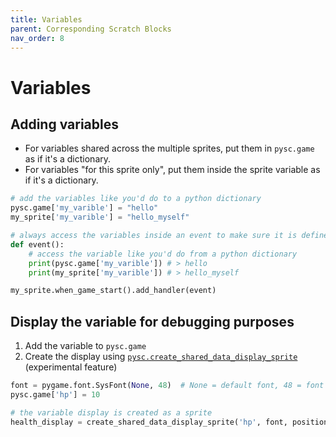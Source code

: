 ```yaml
---
title: Variables
parent: Corresponding Scratch Blocks
nav_order: 8
---
```


# Variables

## Adding variables
- For variables shared across the multiple sprites, put them in `pysc.game` as if it's a dictionary.
- For variables "for this sprite only", put them inside the sprite variable as if it's a dictionary.

```python
# add the variables like you'd do to a python dictionary
pysc.game['my_varible'] = "hello"
my_sprite['my_varible'] = "hello_myself"

# always access the variables inside an event to make sure it is defined when accessing.
def event():
    # access the variable like you'd do from a python dictionary
    print(pysc.game['my_varible']) # > hello
    print(my_sprite['my_varible']) # > hello_myself

my_sprite.when_game_start().add_handler(event)
```

## Display the variable for debugging purposes
1. Add the variable to `pysc.game`
2. Create the display using <a target="_blank" href="../../pdoc/pyscratch/sprite.html#create_shared_data_display_sprite"><code>pysc.create_shared_data_display_sprite</code></a> (experimental feature)


```python
font = pygame.font.SysFont(None, 48)  # None = default font, 48 = font size
pysc.game['hp'] = 10

# the variable display is created as a sprite 
health_display = create_shared_data_display_sprite('hp', font, position=(100, 100), update_period=0.5)
```